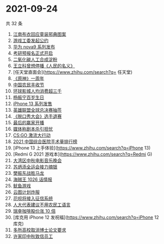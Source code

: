 # 2021-09-24

共 32 条

<!-- BEGIN -->
<!-- 最后更新时间 Fri Sep 24 2021 16:07:37 GMT+0800 (China Standard Time) -->

1. [江南布衣回应童装邪典图案](https://www.zhihu.com/search?q=江南布衣)
1. [游戏工委发起公约](https://www.zhihu.com/search?q=游戏工委)
1. [华为 nova9 系列发布](https://www.zhihu.com/search?q=华为nova9)
1. [考研预报名正式开启](https://www.zhihu.com/search?q=考研预报名)
1. [二氧化碳人工合成淀粉](https://www.zhihu.com/search?q=淀粉)
1. [王立科曾想停播《人民的名义》](https://www.zhihu.com/search?q=王立科)
1. [任天堂直面会](https://www.zhihu.com/search?q= 任天堂)
1. [《原神》一周年](https://www.zhihu.com/search?q=原神)
1. [中国农民丰收节](https://www.zhihu.com/search?q=中国农民丰收节)
1. [环球影城人均消费超三千](https://www.zhihu.com/search?q=环球影城)
1. [杨振宁百岁生日](https://www.zhihu.com/search?q=杨振宁)
1. [iPhone 13 系列发售](https://www.zhihu.com/search?q=iPhone13)
1. [英雄联盟全球总决赛抽签](https://www.zhihu.com/search?q=s11)
1. [《脱口秀大会》选手退赛](https://www.zhihu.com/search?q=脱口秀大会)
1. [最后的赢家开播](https://www.zhihu.com/search?q=最后的赢家)
1. [媒体称剧本杀引担忧](https://www.zhihu.com/search?q=剧本杀)
1. [CS:GO 激流大行动](https://www.zhihu.com/search?q=激流大行动)
1. [2021 中国综合医院手术量排行榜](https://www.zhihu.com/search?q=综合医院)
1. [iPhone 13 上手体验](https://www.zhihu.com/search?q=iPhone 13)
1. [Redmi G 2021 游戏本](https://www.zhihu.com/search?q=Redmi G)
1. [大湾区中秋电影音乐晚会](https://www.zhihu.com/search?q=中秋晚会)
1. [苏炳添全运会接力摘银](https://www.zhihu.com/search?q=苏炳添)
1. [樊振东战胜马龙](https://www.zhihu.com/search?q=樊振东)
1. [海贼王 1026 话情报](https://www.zhihu.com/search?q=海贼王)
1. [鱿鱼游戏](https://www.zhihu.com/search?q=鱿鱼游戏)
1. [云图计划炸服](https://www.zhihu.com/search?q=云图计划)
1. [花呗将接入征信系统](https://www.zhihu.com/search?q=花呗)
1. [人大代表建议不用农民工语言](https://www.zhihu.com/search?q=农民工语言)
1. [瑞幸咖啡股价涨 10 倍](https://www.zhihu.com/search?q=瑞幸)
1. [库克用 iPhone 12 发祝福](https://www.zhihu.com/search?q=iPhone 12 库克)
1. [多所高校取消博士论文要求](https://www.zhihu.com/search?q=博士论文)
1. [许家印中秋致信员工](https://www.zhihu.com/search?q=许家印致信)

<!-- END -->
